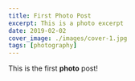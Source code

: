 ```yaml
---
title: First Photo Post
excerpt: This is a photo excerpt
date: 2019-02-02
cover_image: ./images/cover-1.jpg
tags: [photography]
---
```


This is the first **photo** post!
